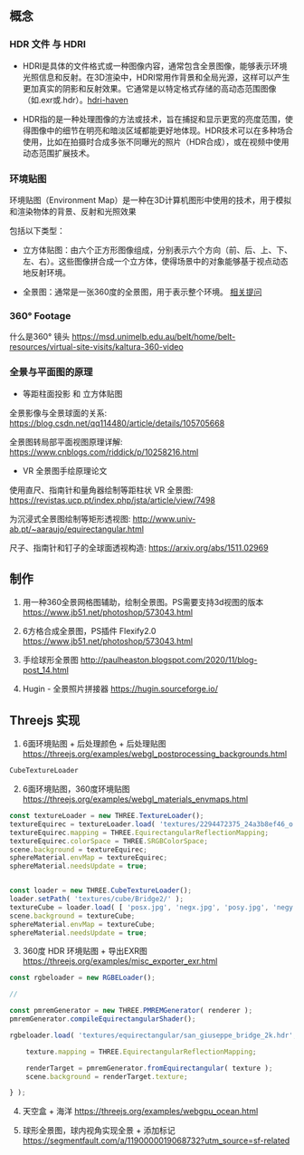 
## 概念

### HDR 文件 与 HDRI

* HDRI是具体的文件格式或一种图像内容，通常包含全景图像，能够表示环境光照信息和反射。在3D渲染中，HDRI常用作背景和全局光源，这样可以产生更加真实的阴影和反射效果。它通常是以特定格式存储的高动态范围图像（如.exr或.hdr）。[hdri-haven](https://hdri-haven.com/hdri/morning-racing-circuit#google_vignette)

* HDR指的是一种处理图像的方法或技术，旨在捕捉和显示更宽的亮度范围，使得图像中的细节在明亮和暗淡区域都能更好地体现。HDR技术可以在多种场合使用，比如在拍摄时合成多张不同曝光的照片（HDR合成），或在视频中使用动态范围扩展技术。

### 环境贴图
环境贴图（Environment Map）是一种在3D计算机图形中使用的技术，用于模拟和渲染物体的背景、反射和光照效果

包括以下类型：

* 立方体贴图：由六个正方形图像组成，分别表示六个方向（前、后、上、下、左、右）。这些图像拼合成一个立方体，使得场景中的对象能够基于视点动态地反射环境。

* 全景图：通常是一张360度的全景图，用于表示整个环境。
[相关提问](https://photo.stackexchange.com/questions/42941/how-to-make-spherical-360-panoramic-image-with-21-aspect-ratio)

### 360° Footage
什么是360° 镜头
https://msd.unimelb.edu.au/belt/home/belt-resources/virtual-site-visits/kaltura-360-video


### 全景与平面图的原理
* 等距柱面投影 和 立方体贴图

全景影像与全景球面的关系: https://blog.csdn.net/qq114480/article/details/105705668

全景图转局部平面视图原理详解: https://www.cnblogs.com/riddick/p/10258216.html

* VR 全景图手绘原理论文

使用直尺、指南针和量角器绘制等距柱状 VR 全景图: https://revistas.ucp.pt/index.php/jsta/article/view/7498

为沉浸式全景图绘制等矩形透视图: http://www.univ-ab.pt/~aaraujo/equirectangular.html

尺子、指南针和钉子的全球面透视构造: https://arxiv.org/abs/1511.02969

## 制作
1. 用一种360全景网格图辅助，绘制全景图。PS需要支持3d视图的版本
https://www.jb51.net/photoshop/573043.html

2. 6方格合成全景图，PS插件 Flexify2.0
https://www.jb51.net/photoshop/573043.html


3. 手绘球形全景图
http://paulheaston.blogspot.com/2020/11/blog-post_14.html


4. Hugin - 全景照片拼接器
https://hugin.sourceforge.io/

## Threejs 实现

1. 6面环境贴图 + 后处理颜色 + 后处理贴图
https://threejs.org/examples/webgl_postprocessing_backgrounds.html
```js
CubeTextureLoader
```


2. 6面环境贴图，360度环境贴图
https://threejs.org/examples/webgl_materials_envmaps.html
```js
const textureLoader = new THREE.TextureLoader();
textureEquirec = textureLoader.load( 'textures/2294472375_24a3b8ef46_o.jpg' );
textureEquirec.mapping = THREE.EquirectangularReflectionMapping;
textureEquirec.colorSpace = THREE.SRGBColorSpace;
scene.background = textureEquirec;
sphereMaterial.envMap = textureEquirec;
sphereMaterial.needsUpdate = true;


const loader = new THREE.CubeTextureLoader();
loader.setPath( 'textures/cube/Bridge2/' );
textureCube = loader.load( [ 'posx.jpg', 'negx.jpg', 'posy.jpg', 'negy.jpg', 'posz.jpg', 'negz.jpg' ] );
scene.background = textureCube;
sphereMaterial.envMap = textureCube;
sphereMaterial.needsUpdate = true;
```

3. 360度 HDR 环境贴图 + 导出EXR图
https://threejs.org/examples/misc_exporter_exr.html
```js
const rgbeloader = new RGBELoader();

//

const pmremGenerator = new THREE.PMREMGenerator( renderer );
pmremGenerator.compileEquirectangularShader();

rgbeloader.load( 'textures/equirectangular/san_giuseppe_bridge_2k.hdr', function ( texture ) {

    texture.mapping = THREE.EquirectangularReflectionMapping;

    renderTarget = pmremGenerator.fromEquirectangular( texture );
    scene.background = renderTarget.texture;

} );
```

4. 天空盒 + 海洋
https://threejs.org/examples/webgpu_ocean.html


5. 球形全景图，球内视角实现全景 + 添加标记
https://segmentfault.com/a/1190000019068732?utm_source=sf-related